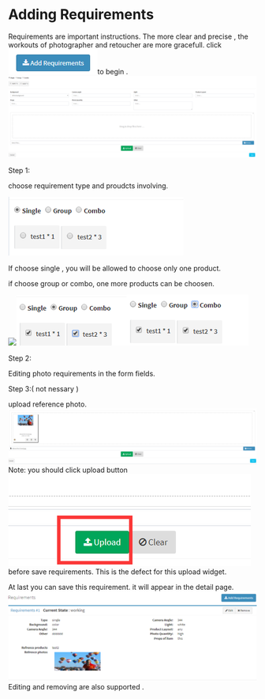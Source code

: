# Adding Requirements

Requirements are important instructions. The more clear and precise , the workouts of photographer and retoucher are more gracefull. click ![](/assets/add_requirements.png)to begin .![](/assets/requirems_main.png)

Step 1:

choose requirement type and proudcts involving.

![](/assets/products_requiremes_invole.png)

If choose single ,  you will be allowed to choose only one product.

if choose group or combo,  one more products can be choosen.

![](/assets/44ss\import.png)![](/assets/sfesfesfesimport.png)![](/assets/sfsehhhimport.png)

Step 2:

Editing photo requirements in the form fields.

Step 3:\( not nessary  \)

upload reference photo. ![](/assets/upload_reference_photos.png)Note:  you should click upload button ![](/assets/sssssssimport.png)before save requirements. This is the defect for this upload widget. 

At last you can save this requirement. it will appear in the detail page.![](/assets/ggggggggggggg.png)Editing and removing  are also supported .

